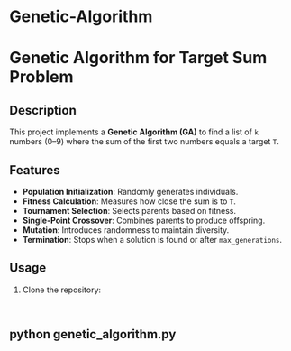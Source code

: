 # Genetic-Algorithm
# Genetic Algorithm for Target Sum Problem

## Description
This project implements a **Genetic Algorithm (GA)** to find a list of `k` numbers (0–9) where the sum of the first two numbers equals a target `T`.

## Features
- **Population Initialization**: Randomly generates individuals.
- **Fitness Calculation**: Measures how close the sum is to `T`.
- **Tournament Selection**: Selects parents based on fitness.
- **Single-Point Crossover**: Combines parents to produce offspring.
- **Mutation**: Introduces randomness to maintain diversity.
- **Termination**: Stops when a solution is found or after `max_generations`.

## Usage
1. Clone the repository:
   ```bash
  
## python genetic_algorithm.py
